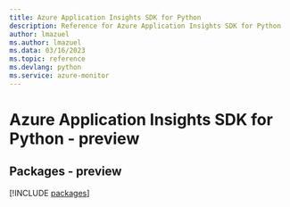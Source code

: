 ```yaml
---
title: Azure Application Insights SDK for Python
description: Reference for Azure Application Insights SDK for Python
author: lmazuel
ms.author: lmazuel
ms.data: 03/16/2023
ms.topic: reference
ms.devlang: python
ms.service: azure-monitor
---
```

# Azure Application Insights SDK for Python - preview
## Packages - preview
[!INCLUDE [packages](application-insights-index.md)]